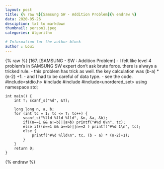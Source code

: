 ```yaml
---
layout: post
title: {% raw %}[Samsung SW - Addition Problem]{% endraw %}
data: 2020-05-26
desciption: txt to markdown
thumbnail: person1.jpeg
categories: Algorithm

# Information for the author block
author : Loui
---
```


{% raw %}
	﻿[167. [SAMSUNG - SW : Addition Problem]
	- I felt like level 4 problem’s in SAMSUNG SW expert don’t ask brute force. there is always a tricked rule.
	- this problem has trick as well. the key calculation was (b-a) * (n-2) +1.
	- and I had to be careful of data type.
	- see the code.
	#include<stdio.h>
	#include<vector>
	#include<algorithm>
	#include<unordered_set>
	using namespace std;
	
	int main() {
		int T; scanf_s("%d", &T);
	
		long long n, a, b;
		for (int tc = 1; tc <= T; tc++) {
			scanf_s("%lld %lld %lld", &n, &a, &b);
			if((n==1 && a!=b)||a>b) printf("#%d 0\n", tc);
			else if((n==1 && a==b)||n==2 ) printf("#%d 1\n", tc);
			else {
				printf("#%d %lld\n", tc, (b - a) * (n-2)+1);
			}
		}
		return 0;
	}
	
{% endraw %}
